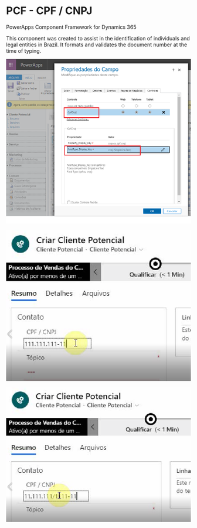 # PCF - CPF / CNPJ
PowerApps Component Framework for Dynamics 365

This component was created to assist in the identification of individuals and legal entities in Brazil. It formats and validates the document number at the time of typing.

 ![config](Images/CpfCnpj_pcf_config.png)
 
 ![cpf](Images/CpfCnpj_pcf_cpf.png)
 
 ![cpf](Images/CpfCnpj_pcf_cnpj.png)
